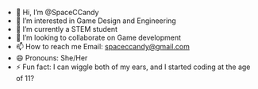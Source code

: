 - 👋 Hi, I’m @SpaceCCandy
- 👀 I’m interested in Game Design and Engineering
- 🌱 I’m currently a STEM student
- 💞️ I’m looking to collaborate on Game development
- 📫 How to reach me Email: spaceccandy@gmail.com
- 😄 Pronouns: She/Her
- ⚡ Fun fact: I can wiggle both of my ears, and I started coding at the age of 11?

<!---
SpaceCCandy/SpaceCCandy is a ✨ special ✨ repository because its `README.md` (this file) appears on your GitHub profile.
You can click the Preview link to take a look at your changes.
--->
